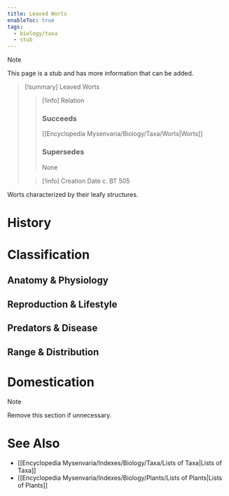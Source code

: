 ```yaml
---
title: Leaved Worts
enableToc: true
tags:
  - biology/taxa
  - stub
---
```


> [!note]
> This page is a stub and has more information that can be added.

> [!summary] Leaved Worts
> > [!info] Relation
> > ### Succeeds
> > [[Encyclopedia Mysenvaria/Biology/Taxa/Worts|Worts]]
> > ### Supersedes
> > None
>
> > [!info] Creation Date
> > c. BT 505

Worts characterized by their leafy structures.
# History

# Classification
## Anatomy & Physiology

## Reproduction & Lifestyle

## Predators & Disease

## Range & Distribution

# Domestication

> [!note]
> Remove this section if unnecessary.
# See Also
- [[Encyclopedia Mysenvaria/Indexes/Biology/Taxa/Lists of Taxa|Lists of Taxa]]
- [[Encyclopedia Mysenvaria/Indexes/Biology/Plants/Lists of Plants|Lists of Plants]]